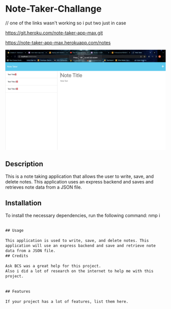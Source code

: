 # Note-Taker-Challange

// one of the links wasn't working so i put two just in case 

https://git.heroku.com/note-taker-app-max.git

https://note-taker-app-max.herokuapp.com/notes

![Alt text](Assets/Screen%20Shot%202023-02-13%20at%2010.18.05%20PM.png)

## Description
This is a note taking application that allows the user to write, save, and delete notes. This application uses an express backend and saves and retrieves note data from a JSON file.

## Installation

To install the necessary dependencies, run the following command:
nmp i 
```

## Usage

This application is used to write, save, and delete notes. This application will use an express backend and save and retrieve note data from a JSON file.
## Credits

Ask BCS was a great help for this project.
Also i did a lot of research on the internet to help me with this project.


## Features

If your project has a lot of features, list them here.

